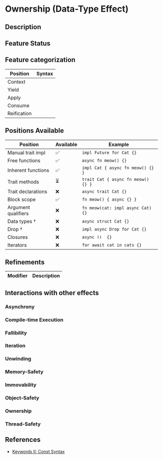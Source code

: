 # Ownership (Data-Type Effect)

## Description

## Feature Status

## Feature categorization

| Position    | Syntax |
| ----------- | ------ |
| Context       |        |
| Yield       |        |
| Apply      |        |
| Consume     |        |
| Reification |        |

## Positions Available

| Position            | Available | Example                            |
| ------------------- | --------- | ---------------------------------- |
| Manual trait impl   | ✅        | `impl Future for Cat {}`           |
| Free functions      | ✅        | `async fn meow() {}`               |
| Inherent functions  | ✅        | `impl Cat { async fn meow() {} } ` |
| Trait methods       | ⏳         | `trait Cat { async fn meow() {} }` |
| Trait declarations  | ❌        | `async trait Cat {}`               |
| Block scope         | ✅        | `fn meow() { async {} }`           |
| Argument qualifiers | ❌        | `fn meow(cat: impl async Cat) {}`  |
| Data types †        | ❌        | `async struct Cat {}`              |
| Drop †              | ❌        | `impl async Drop for Cat {}`       |
| Closures            | ❌        | `async ǀǀ  {}`                     |
| Iterators           | ❌        | `for await cat in cats {}`         |

## Refinements

| Modifier          | Description                          |
| ----------------- | ------------------------------------ |

## Interactions with other effects

### Asynchrony
### Compile-time Execution
### Fallibility
### Iteration
### Unwinding
### Memory-Safety
### Immovability
### Object-Safety
### Ownership
### Thread-Safety

## References

- [Keywords II: Const Syntax](https://blog.yoshuawuyts.com/const-syntax/)
